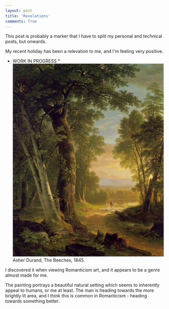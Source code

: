 ```yaml
---
layout: post
title: 'Revelations'
comments: True
---
```


This post is probably a marker that I have to split my personal and technical posts, but onwards.

My recent holiday has been a relevation to me, and I'm feeling very positive. 


* WORK IN PROGRESS *
![sam](/assets/7121210zoomed.jpeg)
Asher Durand, The Beeches, 1845.

I discovered it when viewing Romanticism art, and it appears to be a genre almost made for me. 

The painting portrays a beautiful natural setting which seems to inherently appeal to humans, or me at least. The man is heading towards the more brightly lit area, and I think this is common in Romanticism - heading towards something better.